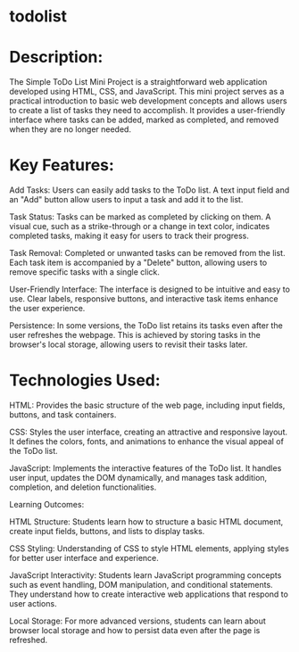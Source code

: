 # todolist

# Description:

The Simple ToDo List Mini Project is a straightforward web application developed using HTML, CSS, and JavaScript. This mini project serves as a practical introduction to basic web development concepts and allows users to create a list of tasks they need to accomplish. It provides a user-friendly interface where tasks can be added, marked as completed, and removed when they are no longer needed.

# Key Features:

Add Tasks: Users can easily add tasks to the ToDo list. A text input field and an "Add" button allow users to input a task and add it to the list.

Task Status: Tasks can be marked as completed by clicking on them. A visual cue, such as a strike-through or a change in text color, indicates completed tasks, making it easy for users to track their progress.

Task Removal: Completed or unwanted tasks can be removed from the list. Each task item is accompanied by a "Delete" button, allowing users to remove specific tasks with a single click.

User-Friendly Interface: The interface is designed to be intuitive and easy to use. Clear labels, responsive buttons, and interactive task items enhance the user experience.

Persistence: In some versions, the ToDo list retains its tasks even after the user refreshes the webpage. This is achieved by storing tasks in the browser's local storage, allowing users to revisit their tasks later.

# Technologies Used:

HTML: Provides the basic structure of the web page, including input fields, buttons, and task containers.

CSS: Styles the user interface, creating an attractive and responsive layout. It defines the colors, fonts, and animations to enhance the visual appeal of the ToDo list.

JavaScript: Implements the interactive features of the ToDo list. It handles user input, updates the DOM dynamically, and manages task addition, completion, and deletion functionalities.

Learning Outcomes:

HTML Structure: Students learn how to structure a basic HTML document, create input fields, buttons, and lists to display tasks.

CSS Styling: Understanding of CSS to style HTML elements, applying styles for better user interface and experience.

JavaScript Interactivity: Students learn JavaScript programming concepts such as event handling, DOM manipulation, and conditional statements. They understand how to create interactive web applications that respond to user actions.

Local Storage: For more advanced versions, students can learn about browser local storage and how to persist data even after the page is refreshed.
